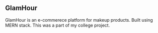 ## GlamHour
GlamHour is an e-commerece platform for makeup products.
Built using MERN stack. This was a part of my college project.
